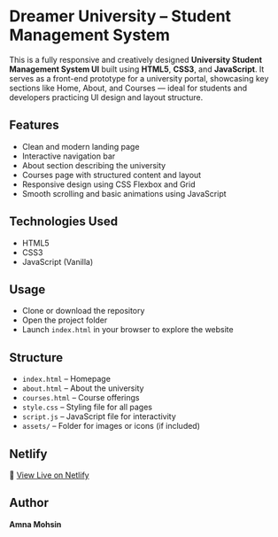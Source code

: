 # Dreamer University – Student Management System

This is a fully responsive and creatively designed **University Student Management System UI** built using **HTML5**, **CSS3**, and **JavaScript**. It serves as a front-end prototype for a university portal, showcasing key sections like Home, About, and Courses — ideal for students and developers practicing UI design and layout structure.

## Features

- Clean and modern landing page
- Interactive navigation bar
- About section describing the university
- Courses page with structured content and layout
- Responsive design using CSS Flexbox and Grid
- Smooth scrolling and basic animations using JavaScript

## Technologies Used

- HTML5  
- CSS3  
- JavaScript (Vanilla)

## Usage

- Clone or download the repository  
- Open the project folder  
- Launch `index.html` in your browser to explore the website

## Structure

- `index.html` – Homepage  
- `about.html` – About the university  
- `courses.html` – Course offerings  
- `style.css` – Styling file for all pages  
- `script.js` – JavaScript file for interactivity  
- `assets/` – Folder for images or icons (if included)

## Netlify

🔗 [View Live on Netlify](https://dreamer-university.netlify.app/)

## Author

**Amna Mohsin**
